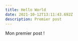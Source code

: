 ```yaml
---
title: Hello World
date: 2021-10-12T13:11:43.692Z
description: Premier post
---
```


Mon premier post !
